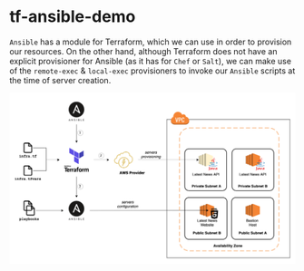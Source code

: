 # tf-ansible-demo

`Ansible` has a module for Terraform, which we can use in order to provision our resources. On the other hand, although Terraform does not have an explicit provisioner for Ansible (as it has for `Chef` or `Salt`), we can make use of the `remote-exec` & `local-exec` provisioners to invoke our `Ansible` scripts at the time of server creation.

![img architecture](./ansible/files/img/architecture.png)